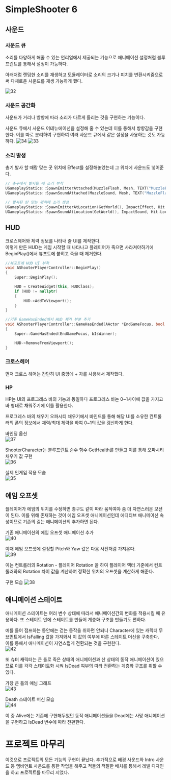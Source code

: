 # SimpleShooter 6

## 사운드

### 사운드 큐

소리를 다양하게 해줄 수 있는 언리얼에서 제공되는 기능으로 애니메이션 설정처럼 블루프린트를 통해서 설정이 가능하다.

아래처럼 랜덤한 소리를 재생하고 모듈레이터로 소리의 크기나 피치를 변환시켜줌으로써 다채로운 사운드를 재생 가능하게 했다.

![32](/Assets/Images/Unreal/실습/SimpleShooter/32.png)

### 사운드 공간화

사운드가 거리나 방향에 따라 소리가 다르게 들리는 것을 구현하는 기능이다.

사운드 큐에서 사운드 어테뉴에이션을 설정해 줄 수 있는데 이를 통해서 방향감을 구현한다. 이를 따로 분리하여 구현하여 여러 사운드 큐에서 같은 설정을 사용하는 것도 가능하다.
![34](/Assets/Images/Unreal/실습/SimpleShooter/34.png)
![33](/Assets/Images/Unreal/실습/SimpleShooter/33.png)

### 소리 발생

총기 발사 할 때랑 맞는 곳 위치에 Effect를 설정해놓았는데 그 위치에 사운드도 넣어준다.

```C++
// 총구에서 발사될 때 소리 부착
UGameplayStatics::SpawnEmitterAttached(MuzzleFlash, Mesh, TEXT("MuzzleFlashSocket"));
UGameplayStatics::SpawnSoundAttached(MuzzleSound, Mesh, TEXT("MuzzleFlashSocket"));

// 발사된 탄 맞는 위치에 소리 생성
UGameplayStatics::SpawnEmitterAtLocation(GetWorld(), ImpactEffect, Hit.Location, ShotDirection.Rotation());
UGameplayStatics::SpawnSoundAtLocation(GetWorld(), ImpactSound, Hit.Location, ShotDirection.Rotation());
```

## HUD

크로스헤어와 체력 정보를 나타내 줄 UI를 제작한다.<br>
이렇게 만든 HUD는 게임 시작할 때 나타나고 플레이어가 죽으면 사라져야하기에 BeginPlay()에서 뷰포트에 붙히고 죽을 때 제거한다.

```C++
//뷰포트에 HUD UI 부착
void AShooterPlayerController::BeginPlay()
{
    Super::BeginPlay();

    HUD = CreateWidget(this, HUDClass);
    if (HUD != nullptr)
    {
        HUD->AddToViewport();
    }
}

//기존 GameHasEnded에서 HUD 제거 부분 추가
void AShooterPlayerController::GameHasEnded(AActor *EndGameFocus, bool bIsWinner)
{
    Super::GameHasEnded(EndGameFocus, bIsWinner);

    HUD->RemoveFromViewport();
}

```

### 크로스헤어

먼저 크로스 헤어는 간단히 UI 중앙에 + 자를 사용해서 제작했다.

### HP

HP는 UI의 프로그레스 바의 기능과 동일하다 프로그레스 바는 0~1사이에 값을 가지고 바 형태로 채워주기에 이를 활용한다.

프로그레스 바의 채우기 오파시티 채우기에서 바인드를 통해 해당 UI를 소유한 컨트롤러의 폰의 정보에서 체력/최대 체력을 하여 0~1의 값을 갱신하게 한다.<br>

바인딩 옵션<br>
![37](/Assets/Images/Unreal/실습/SimpleShooter/37.png)

ShooterCharacter는 블루프린트 순수 함수 GetHealth를 만들고 이를 통해 오파시티 채우기 값 구현<br>
![36](/Assets/Images/Unreal/실습/SimpleShooter/36.png)

실제 인게임 적용 모습<br>
![35](/Assets/Images/Unreal/실습/SimpleShooter/35.png)

## 에임 오프셋

플레이어가 에임의 위치를 수정하면 총구도 같이 따라 움직여야 좀 더 자연스러운 모션이 된다. 이를 위해 존재하는 것이 에임 오프셋 애니메이션인데 에디티브 애니메이션 속성이므로 기존의 걷는 애니메이션의 추가하면 된다.

기존 애니메이션의 에임 오프셋 애니메이션 추가<br>
![40](/Assets/Images/Unreal/실습/SimpleShooter/40.png)

이때 에임 오프셋에 설정할 Pitch와 Yaw 값은 다음 사진처럼 가져온다.<br>
![39](/Assets/Images/Unreal/실습/SimpleShooter/39.png)

이는 컨트롤러의 Rotation - 플레이어 Rotation 을 하여 플레이어 액터 기준에서 컨트롤러와의 Rotation 차이 값을 계산하여 정확한 위치의 오프셋을 계산하게 해준다.

구현 모습
![38](/Assets/Images/Unreal/실습/SimpleShooter/38.png)

## 애니메이션 스테이트

애니메이션 스테이트는 여러 변수 상태에 따라서 애니메이션간의 변화를 적용시킬 때 유용하다. 또 스테이트 안에 스테이트를 만들어 계층화 구조를 만들기도 편하다.

예를 들어 점프하는 동안에는 걷는 동작을 취하면 안되니 Character에 있는 캐릭터 무브먼트에서 IsFalling 값을 가져와서 이 값의 여부에 따른 스테이트 머신을 구축한다.<br>
이를 통해서 애니메이션이 자연스럽게 전환되는 것을 구현한다.<br>
![42](/Assets/Images/Unreal/실습/SimpleShooter/42.png)

또 슈터 캐릭터는 큰 틀로 죽은 상태의 애니메이션과 산 상태의 동작 애니메이션이 있으므로 이를 각각 스테이트화 시켜 IsDead 여부의 따라 전환하는 계층화 구조를 취할 수 있다.<br>

가장 큰 틀의 애님 그래프<br>
![43](/Assets/Images/Unreal/실습/SimpleShooter/43.png)

Death 스테이트 머신 모습<br>
![44](/Assets/Images/Unreal/실습/SimpleShooter/44.png)

이 중 Alive에는 기존에 구현해두었던 동작 애니메이션들을 Dead에는 사망 애니메이션을 구현하고 IsDead 변수에 따라 전환한다.

# 프로젝트 마무리

이것으로 프로젝트의 모든 기능의 구현이 끝났다. 추가적으로 배경 사운드와 Intro 사운드 등 엠비언트 사운드를 통한 작업을 해주고 적들의 적절한 배치를 통해서 레벨 디자인을 하고 프로젝트를 마무리 지었다.
